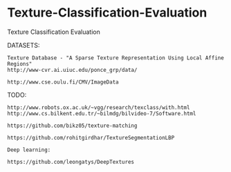 # Texture-Classification-Evaluation
Texture Classification Evaluation

DATASETS:
~~~
Texture Database - "A Sparse Texture Representation Using Local Affine Regions"
http://www-cvr.ai.uiuc.edu/ponce_grp/data/

http://www.cse.oulu.fi/CMV/ImageData
~~~

TODO:
~~~
http://www.robots.ox.ac.uk/~vgg/research/texclass/with.html
http://www.cs.bilkent.edu.tr/~bilmdg/bilvideo-7/Software.html

https://github.com/bikz05/texture-matching

https://github.com/rohitgirdhar/TextureSegmentationLBP

Deep learning:

https://github.com/leongatys/DeepTextures
~~~
